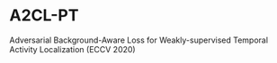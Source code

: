 # A2CL-PT
Adversarial Background-Aware Loss for Weakly-supervised Temporal Activity Localization (ECCV 2020)
